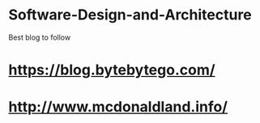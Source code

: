 # Software-Design-and-Architecture

Best blog to follow 

# https://blog.bytebytego.com/

# http://www.mcdonaldland.info/
